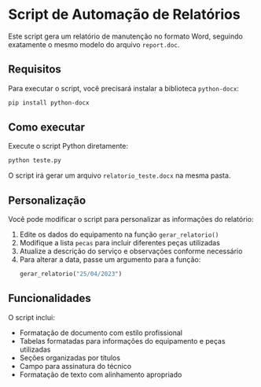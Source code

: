 # Script de Automação de Relatórios

Este script gera um relatório de manutenção no formato Word, seguindo exatamente o mesmo modelo do arquivo `report.doc`.

## Requisitos

Para executar o script, você precisará instalar a biblioteca `python-docx`:

```bash
pip install python-docx
```

## Como executar

Execute o script Python diretamente:

```bash
python teste.py
```

O script irá gerar um arquivo `relatorio_teste.docx` na mesma pasta.

## Personalização

Você pode modificar o script para personalizar as informações do relatório:

1. Edite os dados do equipamento na função `gerar_relatorio()`
2. Modifique a lista `pecas` para incluir diferentes peças utilizadas
3. Atualize a descrição do serviço e observações conforme necessário
4. Para alterar a data, passe um argumento para a função:
   ```python
   gerar_relatorio("25/04/2023")
   ```

## Funcionalidades

O script inclui:

- Formatação de documento com estilo profissional
- Tabelas formatadas para informações do equipamento e peças utilizadas
- Seções organizadas por títulos
- Campo para assinatura do técnico
- Formatação de texto com alinhamento apropriado 